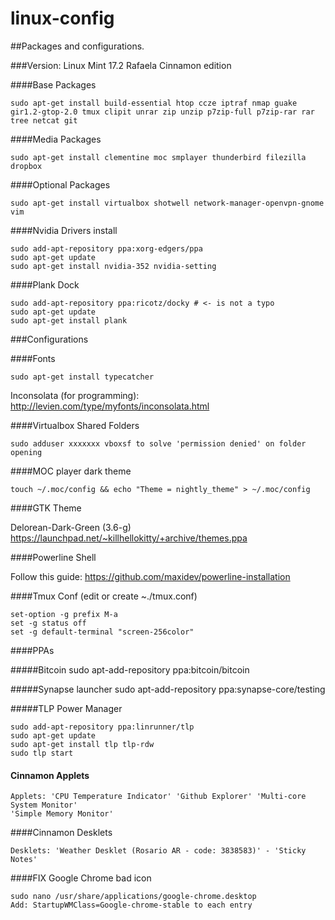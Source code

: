 linux-config
=========

##Packages and configurations.

###Version: Linux Mint 17.2 Rafaela Cinnamon edition

####Base Packages

	sudo apt-get install build-essential htop ccze iptraf nmap guake gir1.2-gtop-2.0 tmux clipit unrar zip unzip p7zip-full p7zip-rar rar tree netcat git

####Media Packages

	sudo apt-get install clementine moc smplayer thunderbird filezilla dropbox

####Optional Packages

	sudo apt-get install virtualbox shotwell network-manager-openvpn-gnome vim

####Nvidia Drivers install

	sudo add-apt-repository ppa:xorg-edgers/ppa
	sudo apt-get update
	sudo apt-get install nvidia-352 nvidia-setting
	
####Plank Dock

	sudo add-apt-repository ppa:ricotz/docky # <- is not a typo
	sudo apt-get update
	sudo apt-get install plank

###Configurations

####Fonts

	sudo apt-get install typecatcher

Inconsolata (for programming): http://levien.com/type/myfonts/inconsolata.html


####Virtualbox Shared Folders

	sudo adduser xxxxxxx vboxsf to solve 'permission denied' on folder opening

####MOC player dark theme

	touch ~/.moc/config && echo "Theme = nightly_theme" > ~/.moc/config

####GTK Theme

Delorean-Dark-Green (3.6-g) https://launchpad.net/~killhellokitty/+archive/themes.ppa


####Powerline Shell

Follow this guide: https://github.com/maxidev/powerline-installation

####Tmux Conf (edit or create ~./tmux.conf)

	set-option -g prefix M-a
	set -g status off
	set -g default-terminal "screen-256color"

####PPAs

#####Bitcoin
	sudo apt-add-repository ppa:bitcoin/bitcoin

#####Synapse launcher
	sudo apt-add-repository ppa:synapse-core/testing

#####TLP Power Manager

	sudo add-apt-repository ppa:linrunner/tlp
	sudo apt-get update
	sudo apt-get install tlp tlp-rdw
	sudo tlp start

#### Cinnamon Applets


	Applets: 'CPU Temperature Indicator' 'Github Explorer' 'Multi-core System Monitor'
	'Simple Memory Monitor'

####Cinnamon Desklets

	Desklets: 'Weather Desklet (Rosario AR - code: 3838583)' - 'Sticky Notes'
	
####FIX Google Chrome bad icon

	sudo nano /usr/share/applications/google-chrome.desktop
	Add: StartupWMClass=Google-chrome-stable to each entry
	

